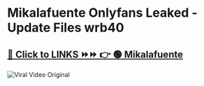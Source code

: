 
 # Mikalafuente Onlyfans Leaked - Update Files wrb40

## <h2><a href="https://clipsfans.com/Mikalafuente&ref=git">🔗 Click to LINKS ⏩⏩ 👉 🟢 Mikalafuente </a></h2>

<a href="https://clipsfans.com/Mikalafuente&ref=git" rel="nofollow" data-target="animated-image.originalLink"><img src="https://i.ibb.co.com/xMMVF88/686577567.gif" alt="Viral Video Original" style="max-width: 100%; display: inline-block;" data-target="animated-image.originalImage"></a>

